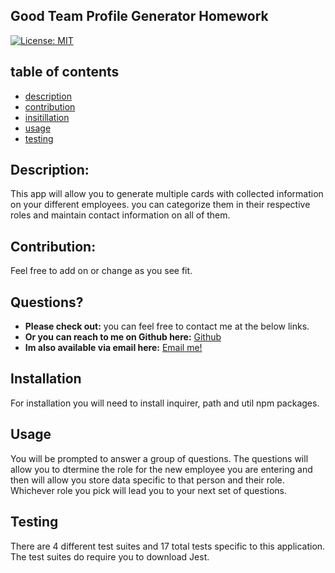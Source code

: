 ## Good Team Profile Generator Homework

    
[![License: MIT](https://img.shields.io/badge/License-MIT-yellow.svg)](https://opensource.org/licenses/MIT)
    
## table of contents 

* [description](#Description)
* [contribution](#Contribution)  
* [insitillation](#Instillation)
* [usage](#Usage)
* [testing](#Testing)
  

## Description: 

This app will allow you to generate multiple cards with collected information on your different employees. you can categorize them in their respective roles and maintain contact information on all of them.  
    
    
## Contribution:

Feel free to add on or change as you see fit.  
    
## Questions?

* **Please check out:** you can feel free to contact me at the below links. 
* **Or you can reach to me on Github here:** [Github](https://github.com/zackdeacon)
* **Im also available via email here:** [Email me!](zackdeacon347@gmail.com) 
    
    
## Installation 

    
  For installation you will need to install inquirer, path and util npm packages.  
    
## Usage 

    
  You will be prompted to answer a group of questions. The questions will allow you to dtermine the role for the new employee you are entering and then will allow you store data specific to that person and their role. Whichever role you pick will lead you to your next set of questions. 
    
## Testing 

    
  There are 4 different test suites and 17 total tests specific to this application. The test suites do require you to download Jest. 